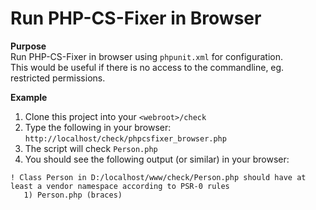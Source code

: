 Run PHP-CS-Fixer in Browser
===========================

**Purpose**<br />
Run PHP-CS-Fixer in browser using `phpunit.xml` for configuration.<br />
This would be useful if there is no access to the commandline, eg. restricted permissions.

**Example**<br />

1. Clone this project into your `<webroot>/check`
2. Type the following in your browser: `http://localhost/check/phpcsfixer_browser.php`
3. The script will check `Person.php`
4. You should see the following output (or similar) in your browser:

```
! Class Person in D:/localhost/www/check/Person.php should have at least a vendor namespace according to PSR-0 rules
   1) Person.php (braces)
```
